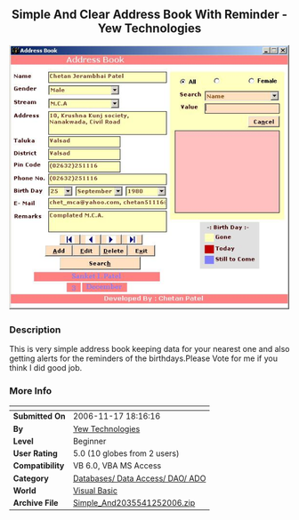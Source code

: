 ﻿<div align="center">

## Simple And Clear Address Book With Reminder \-Yew Technologies

<img src="PIC2006125634506952.jpg">
</div>

### Description

This is very simple address book keeping data for your nearest one and also getting alerts for the reminders of the birthdays.Please Vote for me if you think I did good job.
 
### More Info
 


<span>             |<span>
---                |---
**Submitted On**   |2006-11-17 18:16:16
**By**             |[Yew Technologies](https://github.com/Planet-Source-Code/PSCIndex/blob/master/ByAuthor/yew-technologies.md)
**Level**          |Beginner
**User Rating**    |5.0 (10 globes from 2 users)
**Compatibility**  |VB 6\.0, VBA MS Access
**Category**       |[Databases/ Data Access/ DAO/ ADO](https://github.com/Planet-Source-Code/PSCIndex/blob/master/ByCategory/databases-data-access-dao-ado__1-6.md)
**World**          |[Visual Basic](https://github.com/Planet-Source-Code/PSCIndex/blob/master/ByWorld/visual-basic.md)
**Archive File**   |[Simple\_And2035541252006\.zip](https://github.com/Planet-Source-Code/yew-technologies-simple-and-clear-address-book-with-reminder-yew-technologies__1-67292/archive/master.zip)








